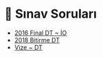 # 📃 Sınav Soruları

<!--Index-->

- [2016 Final DT ~ İO](./2016%20Final%20DT%20~%20%C4%B0O.pdf)
- [2018 Bitirme DT](./2018%20Bitirme%20DT.pdf)
- [Vize ~ DT](./Vize%20~%20DT.pdf)

<!--Index-->
